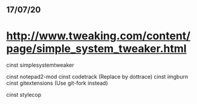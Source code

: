 ## 17/07/20

# http://www.tweaking.com/content/page/simple_system_tweaker.html
cinst simplesystemtweaker

cinst notepad2-mod
cinst codetrack (Replace by dottrace) 
cinst imgburn
cinst gitextensions (Use git-fork instead)

cinst stylecop